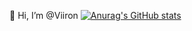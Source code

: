 👋 Hi, I’m @Viiron
[![Anurag's GitHub stats](https://github-readme-stats.vercel.app/api?username=viiron)](https://github.com/anuraghazra/github-readme-stats)
